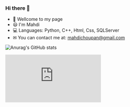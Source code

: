 ### Hi there 👋

- 🤍 Wellcome to my page
- 😃 I'm Mahdi
- 💻 Languages: Python, C++, Html, Css, SQLServer 
- ✉ You can contact me at: mahdichoupan@gmail.com


![Anurag's GitHub stats](https://github-readme-stats.vercel.app/api?username=mahdichoupan&theme=vue-dark&show_icons=true)

![Anurag's GitHub stats](https://icon-library.com/icon/programming-language-icon-21.html.html)
